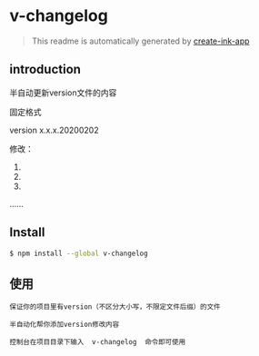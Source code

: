 # v-changelog

> This readme is automatically generated by [create-ink-app](https://github.com/vadimdemedes/create-ink-app)

## introduction
半自动更新version文件的内容

固定格式

version x.x.x.20200202

修改：

1.
2.
3.
......


## Install

```bash
$ npm install --global v-changelog
```


## 使用

```
保证你的项目里有version（不区分大小写，不限定文件后缀）的文件

半自动化帮你添加version修改内容

控制台在项目目录下输入  v-changelog  命令即可使用


```
